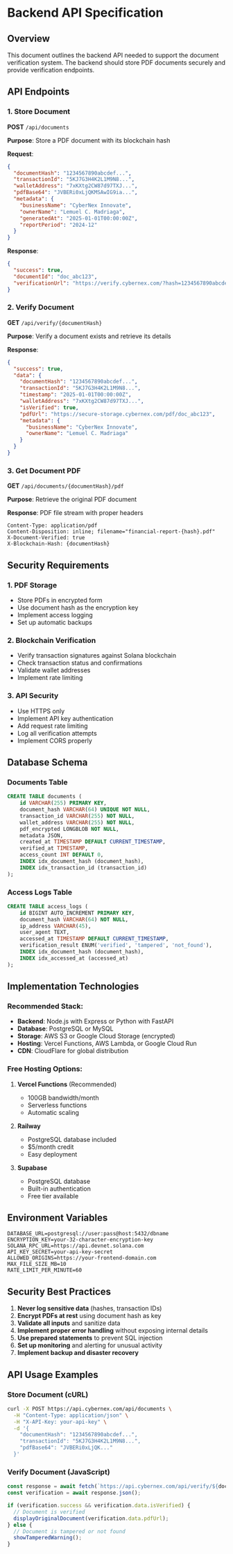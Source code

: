 # Backend API Specification

## Overview

This document outlines the backend API needed to support the document verification system. The backend should store PDF documents securely and provide verification endpoints.

## API Endpoints

### 1. Store Document

**POST** `/api/documents`

**Purpose**: Store a PDF document with its blockchain hash

**Request**:

```json
{
  "documentHash": "1234567890abcdef...",
  "transactionId": "5KJ7G3H4K2L1M9N8...",
  "walletAddress": "7xKXtg2CW87d97TXJ...",
  "pdfBase64": "JVBERi0xLjQKMSAwIG9ia...",
  "metadata": {
    "businessName": "CyberNex Innovate",
    "ownerName": "Lemuel C. Madriaga",
    "generatedAt": "2025-01-01T00:00:00Z",
    "reportPeriod": "2024-12"
  }
}
```

**Response**:

```json
{
  "success": true,
  "documentId": "doc_abc123",
  "verificationUrl": "https://verify.cybernex.com/?hash=1234567890abcdef..."
}
```

### 2. Verify Document

**GET** `/api/verify/{documentHash}`

**Purpose**: Verify a document exists and retrieve its details

**Response**:

```json
{
  "success": true,
  "data": {
    "documentHash": "1234567890abcdef...",
    "transactionId": "5KJ7G3H4K2L1M9N8...",
    "timestamp": "2025-01-01T00:00:00Z",
    "walletAddress": "7xKXtg2CW87d97TXJ...",
    "isVerified": true,
    "pdfUrl": "https://secure-storage.cybernex.com/pdf/doc_abc123",
    "metadata": {
      "businessName": "CyberNex Innovate",
      "ownerName": "Lemuel C. Madriaga"
    }
  }
}
```

### 3. Get Document PDF

**GET** `/api/documents/{documentHash}/pdf`

**Purpose**: Retrieve the original PDF document

**Response**: PDF file stream with proper headers

```
Content-Type: application/pdf
Content-Disposition: inline; filename="financial-report-{hash}.pdf"
X-Document-Verified: true
X-Blockchain-Hash: {documentHash}
```

## Security Requirements

### 1. PDF Storage

- Store PDFs in encrypted form
- Use document hash as the encryption key
- Implement access logging
- Set up automatic backups

### 2. Blockchain Verification

- Verify transaction signatures against Solana blockchain
- Check transaction status and confirmations
- Validate wallet addresses
- Implement rate limiting

### 3. API Security

- Use HTTPS only
- Implement API key authentication
- Add request rate limiting
- Log all verification attempts
- Implement CORS properly

## Database Schema

### Documents Table

```sql
CREATE TABLE documents (
    id VARCHAR(255) PRIMARY KEY,
    document_hash VARCHAR(64) UNIQUE NOT NULL,
    transaction_id VARCHAR(255) NOT NULL,
    wallet_address VARCHAR(255) NOT NULL,
    pdf_encrypted LONGBLOB NOT NULL,
    metadata JSON,
    created_at TIMESTAMP DEFAULT CURRENT_TIMESTAMP,
    verified_at TIMESTAMP,
    access_count INT DEFAULT 0,
    INDEX idx_document_hash (document_hash),
    INDEX idx_transaction_id (transaction_id)
);
```

### Access Logs Table

```sql
CREATE TABLE access_logs (
    id BIGINT AUTO_INCREMENT PRIMARY KEY,
    document_hash VARCHAR(64) NOT NULL,
    ip_address VARCHAR(45),
    user_agent TEXT,
    accessed_at TIMESTAMP DEFAULT CURRENT_TIMESTAMP,
    verification_result ENUM('verified', 'tampered', 'not_found'),
    INDEX idx_document_hash (document_hash),
    INDEX idx_accessed_at (accessed_at)
);
```

## Implementation Technologies

### Recommended Stack:

- **Backend**: Node.js with Express or Python with FastAPI
- **Database**: PostgreSQL or MySQL
- **Storage**: AWS S3 or Google Cloud Storage (encrypted)
- **Hosting**: Vercel Functions, AWS Lambda, or Google Cloud Run
- **CDN**: CloudFlare for global distribution

### Free Hosting Options:

1. **Vercel Functions** (Recommended)

   - 100GB bandwidth/month
   - Serverless functions
   - Automatic scaling

2. **Railway**

   - PostgreSQL database included
   - $5/month credit
   - Easy deployment

3. **Supabase**
   - PostgreSQL database
   - Built-in authentication
   - Free tier available

## Environment Variables

```env
DATABASE_URL=postgresql://user:pass@host:5432/dbname
ENCRYPTION_KEY=your-32-character-encryption-key
SOLANA_RPC_URL=https://api.devnet.solana.com
API_KEY_SECRET=your-api-key-secret
ALLOWED_ORIGINS=https://your-frontend-domain.com
MAX_FILE_SIZE_MB=10
RATE_LIMIT_PER_MINUTE=60
```

## Security Best Practices

1. **Never log sensitive data** (hashes, transaction IDs)
2. **Encrypt PDFs at rest** using document hash as key
3. **Validate all inputs** and sanitize data
4. **Implement proper error handling** without exposing internal details
5. **Use prepared statements** to prevent SQL injection
6. **Set up monitoring** and alerting for unusual activity
7. **Implement backup and disaster recovery**

## API Usage Examples

### Store Document (cURL)

```bash
curl -X POST https://api.cybernex.com/api/documents \
  -H "Content-Type: application/json" \
  -H "X-API-Key: your-api-key" \
  -d '{
    "documentHash": "1234567890abcdef...",
    "transactionId": "5KJ7G3H4K2L1M9N8...",
    "pdfBase64": "JVBERi0xLjQK..."
  }'
```

### Verify Document (JavaScript)

```javascript
const response = await fetch(`https://api.cybernex.com/api/verify/${documentHash}`);
const verification = await response.json();

if (verification.success && verification.data.isVerified) {
  // Document is verified
  displayOriginalDocument(verification.data.pdfUrl);
} else {
  // Document is tampered or not found
  showTamperedWarning();
}
```

